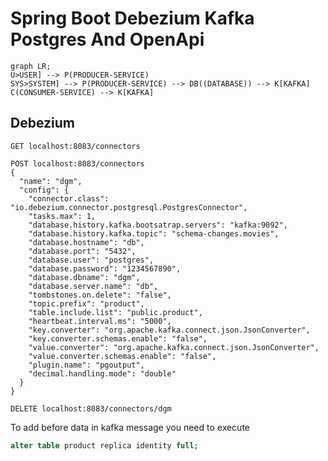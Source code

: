 # Spring Boot Debezium Kafka Postgres And OpenApi

```mermaid
graph LR;
U>USER] --> P(PRODUCER-SERVICE)
SYS>SYSTEM] --> P(PRODUCER-SERVICE) --> DB((DATABASE)) --> K[KAFKA]
C(CONSUMER-SERVICE) --> K[KAFKA]
```

## Debezium

````http request
GET localhost:8083/connectors
````

````http request
POST localhost:8083/connectors
{
  "name": "dgm",
  "config": {
    "connector.class": "io.debezium.connector.postgresql.PostgresConnector",
    "tasks.max": 1,
    "database.history.kafka.bootsatrap.servers": "kafka:9092",
    "database.history.kafka.topic": "schema-changes.movies",
    "database.hostname": "db",
    "database.port": "5432",
    "database.user": "postgres",
    "database.password": "1234567890",
    "database.dbname": "dgm",
    "database.server.name": "db",
    "tombstones.on.delete": "false",
    "topic.prefix": "product",
    "table.include.list": "public.product",
    "heartbeat.interval.ms": "5000",
    "key.converter": "org.apache.kafka.connect.json.JsonConverter",
    "key.converter.schemas.enable": "false",
    "value.converter": "org.apache.kafka.connect.json.JsonConverter",
    "value.converter.schemas.enable": "false",
    "plugin.name": "pgoutput",
    "decimal.handling.mode": "double"
  }  
}

````

````http request
DELETE localhost:8083/connectors/dgm
````

To add before data in kafka message you need to execute

````sql
alter table product replica identity full;
````